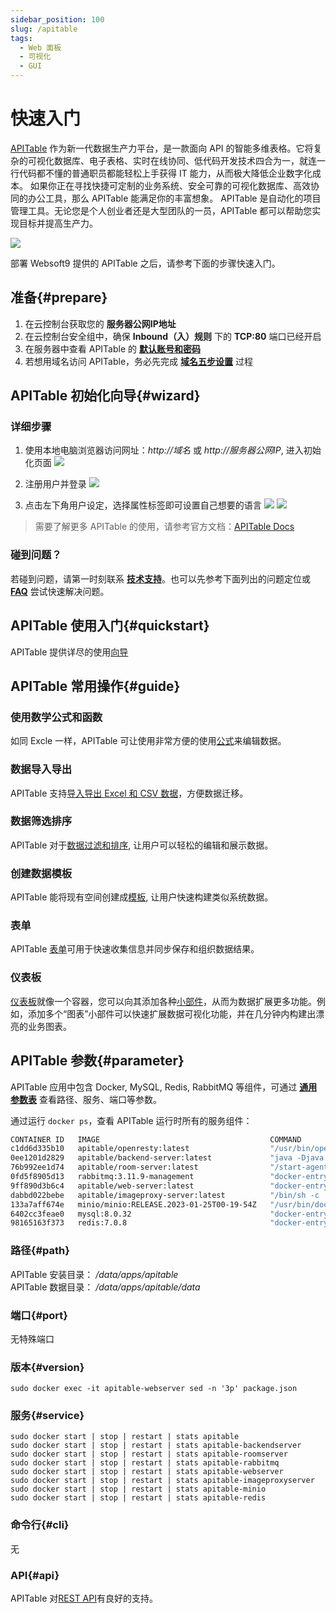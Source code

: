 ```yaml
---
sidebar_position: 100
slug: /apitable
tags:
  - Web 面板
  - 可视化
  - GUI
---
```


# 快速入门

[APITable](https://apitable.com/) 作为新一代数据生产力平台，是一款面向 API 的智能多维表格。它将复杂的可视化数据库、电子表格、实时在线协同、低代码开发技术四合为一，就连一行代码都不懂的普通职员都能轻松上手获得 IT 能力，从而极大降低企业数字化成本。
如果你正在寻找快捷可定制的业务系统、安全可靠的可视化数据库、高效协同的办公工具，那么 APITable 能满足你的丰富想象。 APITable 是自动化的项目管理工具。无论您是个人创业者还是大型团队的一员，APITable 都可以帮助您实现目标并提高生产力。

![](https://libs.websoft9.com/Websoft9/DocsPicture/en/apitable/apitable-websoft9.png)

部署 Websoft9 提供的 APITable 之后，请参考下面的步骤快速入门。

## 准备{#prepare}

1. 在云控制台获取您的 **服务器公网IP地址** 
2. 在云控制台安全组中，确保 **Inbound（入）规则** 下的 **TCP:80** 端口已经开启
3. 在服务器中查看 APITable 的 **[默认账号和密码](./user/credentials)**  
4. 若想用域名访问 APITable，务必先完成 **[域名五步设置](./administrator/domain_step)** 过程

## APITable 初始化向导{#wizard}

### 详细步骤

1. 使用本地电脑浏览器访问网址：*http://域名* 或 *http://服务器公网IP*, 进入初始化页面
   ![](https://libs.websoft9.com/Websoft9/DocsPicture/en/apitable/apitable-init-websoft9.png)

2. 注册用户并登录
   ![](https://libs.websoft9.com/Websoft9/DocsPicture/en/apitable/apitable-main-websoft9.png)

3. 点击左下角用户设定，选择属性标签即可设置自己想要的语言
   ![](https://libs.websoft9.com/Websoft9/DocsPicture/en/apitable/apitable-user-websoft9.png)
   ![](https://libs.websoft9.com/Websoft9/DocsPicture/en/apitable/apitable-preference-websoft9.png)

> 需要了解更多 APITable 的使用，请参考官方文档：[APITable Docs](https://help.apitable.com/docs/guide/tutorial)

### 碰到问题？

若碰到问题，请第一时刻联系 **[技术支持](./helpdesk)**。也可以先参考下面列出的问题定位或  **[FAQ](./faq#setup)** 尝试快速解决问题。


## APITable 使用入门{#quickstart}

APITable 提供详尽的使用[向导](https://help.apitable.com/docs/guide/tutorial)

## APITable 常用操作{#guide}

### 使用数学公式和函数

如同 Excle 一样，APITable  可让使用非常方便的使用[公式](https://help.apitable.com/docs/guide/tutorial-getting-started-with-formulas)来编辑数据。

### 数据导入导出

APITable 支持[导入导出 Excel 和 CSV 数据](https://help.apitable.com/docs/guide/manual-import-export)，方便数据迁移。

### 数据筛选排序

APITable 对于[数据过滤和排序](https://help.apitable.com/docs/guide/custom-view), 让用户可以轻松的编辑和展示数据。

### 创建数据模板

APITable 能将现有空间创建成[模板](https://help.apitable.com/docs/guide/faq-how-create-template), 让用户快速构建类似系统数据。

### 表单

APITable [表单](https://help.apitable.com/docs/guide/magic-form)可用于快速收集信息并同步保存和组织数据结果。

### 仪表板

[仪表板](https://help.apitable.com/docs/guide/intro-dashboard/)就像一个容器，您可以向其添加各种[小部件](https://help.apitable.com/docs/guide/intro-widget)，从而为数据扩展更多功能。例如，添加多个“图表”小部件可以快速扩展数据可视化功能，并在几分钟内构建出漂亮的业务图表。

## APITable 参数{#parameter}

APITable 应用中包含 Docker, MySQL, Redis, RabbitMQ 等组件，可通过 **[通用参数表](./administrator/parameter)** 查看路径、服务、端口等参数。 

通过运行 `docker ps`，查看 APITable 运行时所有的服务组件：   

```bash
CONTAINER ID   IMAGE                                      COMMAND                  CREATED          STATUS                    PORTS                                                                  NAMES
c1dd6d335b10   apitable/openresty:latest                  "/usr/bin/openresty …"   33 minutes ago   Up 31 minutes             0.0.0.0:9001->80/tcp, :::9001->80/tcp                                  apitable
0ee1201d2829   apitable/backend-server:latest             "java -Djava.securit…"   33 minutes ago   Up 32 minutes (healthy)   8081/tcp                                                               apitable-backendserver
76b992ee1d74   apitable/room-server:latest                "/start-agenthub.sh …"   33 minutes ago   Up 33 minutes             3001-3002/tcp, 3005-3007/tcp, 3333-3334/tcp                            apitable-roomserver
0fd5f8905d13   rabbitmq:3.11.9-management                 "docker-entrypoint.s…"   33 minutes ago   Up 33 minutes             4369/tcp, 5671-5672/tcp, 15671-15672/tcp, 15691-15692/tcp, 25672/tcp   apitable-rabbitmq
9ff890d3b6c4   apitable/web-server:latest                 "docker-entrypoint.s…"   33 minutes ago   Up 33 minutes             8080/tcp                                                               apitable-webserver
dabbd022bebe   apitable/imageproxy-server:latest          "/bin/sh -c './app/i…"   33 minutes ago   Up 33 minutes             8080/tcp                                                               apitable-imageproxyserver
133a7aff674e   minio/minio:RELEASE.2023-01-25T00-19-54Z   "/usr/bin/docker-ent…"   33 minutes ago   Up 33 minutes (healthy)   9000/tcp                                                               apitable-minio
6402cc3feae0   mysql:8.0.32                               "docker-entrypoint.s…"   33 minutes ago   Up 33 minutes (healthy)   3306/tcp, 33060/tcp                                                    apitable-db
98165163f373   redis:7.0.8                                "docker-entrypoint.s…"   33 minutes ago   Up 33 minutes             6379/tcp                                                               apitable-redis
```

### 路径{#path}

APITable 安装目录： */data/apps/apitable*  
APITable 数据目录： */data/apps/apitable/data*  

### 端口{#port}

无特殊端口

### 版本{#version}

```
sudo docker exec -it apitable-webserver sed -n '3p' package.json
```

### 服务{#service}

```shell
sudo docker start | stop | restart | stats apitable
sudo docker start | stop | restart | stats apitable-backendserver
sudo docker start | stop | restart | stats apitable-roomserver
sudo docker start | stop | restart | stats apitable-rabbitmq
sudo docker start | stop | restart | stats apitable-webserver
sudo docker start | stop | restart | stats apitable-imageproxyserver
sudo docker start | stop | restart | stats apitable-minio
sudo docker start | stop | restart | stats apitable-redis
```

### 命令行{#cli}

无

### API{#api}

APITable 对[REST API](https://developers.apitable.com/api/reference/)有良好的支持。